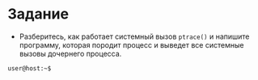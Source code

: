 # Задание

+ Разберитесь, как работает системный вызов `ptrace()` и напишите программу,
которая породит процесс и выведет все системные вызовы дочернего процесса.

```bash
user@host:~$
```
